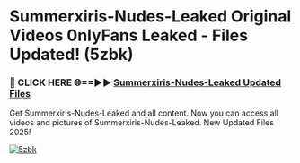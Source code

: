 # Summerxiris-Nudes-Leaked Original Videos 0nlyFans Leaked - Files Updated! (5zbk)

<h3>🔴 CLICK HERE 🌐==►► <a href="https://tinyurl.com/4mcuefdz" rel="nofollow">Summerxiris-Nudes-Leaked Updated Files</a></h3>

Get Summerxiris-Nudes-Leaked and all content. Now you can access all videos and pictures of Summerxiris-Nudes-Leaked. New Updated Files 2025!

[![5zbk](https://i.imgur.com/StAQSOY.gif)](https://tinyurl.com/4mcuefdz)
